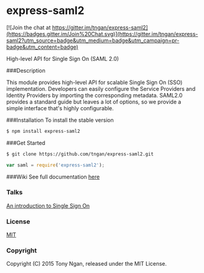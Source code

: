 # express-saml2

[![Join the chat at https://gitter.im/tngan/express-saml2](https://badges.gitter.im/Join%20Chat.svg)](https://gitter.im/tngan/express-saml2?utm_source=badge&utm_medium=badge&utm_campaign=pr-badge&utm_content=badge)

High-level API for Single Sign On (SAML 2.0)

###Description

This module provides high-level API for scalable Single Sign On (SSO) implementation. Developers can easily configure the Service Providers and Identity Providers by importing the corresponding metadata. SAML2.0 provides a standard guide but leaves a lot of options, so we provide a simple interface that's highly configurable.

###Installation
To install the stable version
```bash
$ npm install express-saml2
```

###Get Started
```bash
$ git clone https://github.com/tngan/express-saml2.git
```
```javascript
var saml = require('express-saml2');
```

###Wiki
See full documentation [here](https://github.com/tngan/express-saml2/wiki)

### Talks

[An introduction to Single Sign On](http://www.slideshare.net/TonyNgan/an-introduction-of-single-sign-on)

### License

[MIT](LICENSE)

### Copyright

Copyright (C) 2015 Tony Ngan, released under the MIT License.

